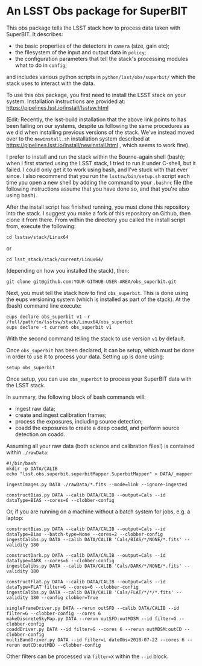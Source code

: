 # An LSST Obs package for SuperBIT

This obs package tells the LSST stack how to process data taken with SuperBIT. It describes:
- the basic properties of the detectors in `camera` (size, gain etc);
- the filesystem of the input and output data in `policy`;
- the configuration parameters that tell the stack's processing modules what to do in `config`;

and includes various python scripts in `python/lsst/obs/superbit/` which the stack uses to interact with the data.

To use this obs package, you first need to install the LSST stack on your system. Installation instructions are provided at:
https://pipelines.lsst.io/install/lsstsw.html

(Edit: Recently, the lsst-build installation that the above link points to has been failing on our systems, despite us following the same procedures as we did when installing previous versions of the stack. We've instead moved over to the `newinstall.sh` installation system described at https://pipelines.lsst.io/install/newinstall.html , which seems to work fine).

I prefer to install and run the stack within the Bourne-again shell (bash); when I first started using the LSST stack, I tried to run it under C-shell, but it failed. I could only get it to work using bash, and I've stuck with that ever since. I also recommend that you run the `lsstsw/bin/setup.sh` script each time you open a new shell by adding the command to your `.bashrc` file (the following instructions assume that you have done so, and that you're also using bash).

After the install script has finished running, you must clone this repository into the stack. I suggest you make a fork of this repository on Github, then clone it from there. From within the directory you called the install script from, execute the following:
```
cd lsstsw/stack/Linux64
```
or
```
cd lsst_stack/stack/current/Linux64/
```
(depending on how you installed the stack), then:
```
git clone git@github.com:YOUR-GITHUB-USER-AREA/obs_superbit.git
```

Next, you must tell the stack how to find `obs_superbit`. This is done using the eups versioning system (which is installed as part of the stack). At the (bash) command line execute:
```
eups declare obs_superbit v1 -r /full/path/to/lsstsw/stack/Linux64/obs_superbit
eups declare -t current obs_superbit v1
```
With the second command telling the stack to use version `v1` by default.

Once `obs_superbit` has been declared, it can be setup, which must be done in order to use it to process your data. Setting up is done using:
```
setup obs_superbit
```

Once setup, you can use `obs_superbit` to process your SuperBIT data with the LSST stack.

In summary, the following block of bash commands will:
- ingest raw data;
- create and ingest calibration frames;
- process the exposures, including source detection;
- coadd the exposures to create a deep coadd, and perform source detection on coadd.

Assuming all your raw data (both science and calibration files!) is contained within `./rawData`:
```
#!/bin/bash
mkdir -p DATA/CALIB
echo "lsst.obs.superbit.superbitMapper.SuperbitMapper" > DATA/_mapper

ingestImages.py DATA ./rawData/*.fits --mode=link --ignore-ingested

constructBias.py DATA --calib DATA/CALIB --output=Cals --id dataType=BIAS --cores=6 --clobber-config
```
Or, if you are running on a machine without a batch system for jobs, e.g. a laptop:
```
constructBias.py DATA --calib DATA/CALIB --output=Cals --id dataType=Bias --batch-type=None --cores=2 --clobber-config
ingestCalibs.py DATA --calib DATA/CALIB 'Cals/BIAS/*/NONE/*.fits' --validity 180

constructDark.py DATA --calib DATA/CALIB --output=Cals --id dataType=DARK --cores=6 --clobber-config
ingestCalibs.py DATA --calib DATA/CALIB 'Cals/DARK/*/NONE/*.fits' --validity 180

constructFlat.py DATA --calib DATA/CALIB --output=Cals --id dataType=FLAT filter=G --cores=6 --clobber-config
ingestCalibs.py DATA --calib DATA/CALIB 'Cals/FLAT/*/*/*.fits' --validity 180 --config clobber=True

singleFrameDriver.py DATA --rerun outSFD --calib DATA/CALIB --id filter=G --clobber-config --cores 6
makeDiscreteSkyMap.py DATA --rerun outSFD:outMDSM --id filter=G --clobber-config
coaddDriver.py DATA --id filter=G --cores 6 --rerun outMDSM:outCD --clobber-config
multiBandDriver.py DATA --id filter=L dateObs=2018-07-22 --cores 6 --rerun outCD:outMBD --clobber-config
```

Other filters can be processed via `filter=X` within the `--id` block.  
